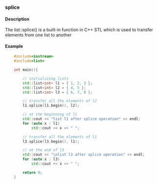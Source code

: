 ### splice

#### Description

The list::splice() is a built-in function in C++ STL which is used to transfer elements from one list to another

#### Example

```cpp
    #include<iostream>
    #include<list>

    int main(){

        // initializing lists
        std::list<int> l1 = { 1, 2, 3 };
        std::list<int> l2 = { 4, 5 };
        std::list<int> l3 = { 6, 7, 8 };

        // transfer all the elements of l2
        l1.splice(l1.begin(), l2);

        // at the beginning of l1
        std::cout << "list l1 after splice operation" << endl;
        for (auto x : l1)
            std::cout << x << " ";

        // transfer all the elements of l1
        l3.splice(l3.begin(), l1);

        // at the end of l3
        std::cout << "\nlist l3 after splice operation" << endl;
        for (auto x : l3)
            std::cout << x << " ";

        return 0;
    }
```
